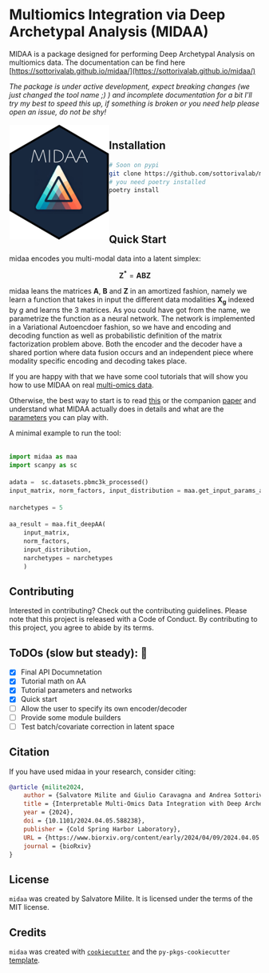 # Multiomics Integration via Deep Archetypal Analysis (MIDAA)

MIDAA is a package designed for performing Deep Archetypal Analysis on multiomics data. The documentation can be find here [https://sottorivalab.github.io/midaa/](https://sottorivalab.github.io/midaa/)

*The package is under active development, expect breaking changes (we just changed the tool name ;) ) and incomplete documentation for a bit*
*I'll try my best to speed this up, if something is broken or you need help please open an issue, do not be shy!*
<br/><br/>
<img src="https://github.com/sottorivalab/daario/blob/69f8399cadfcb10ba1bc483cd4405b823efda64c/logo.png?raw=true" width="200px" align="left">




## Installation

```bash
# Soon on pypi
git clone https://github.com/sottorivalab/midaa.git
# you need poetry installed
poetry install 
```
<br/><br/>


## Quick Start


midaa encodes you multi-modal data into a latent simplex: 

$$
\mathbf{Z^*} =   \mathbf{A}  \mathbf{B}  \mathbf{Z} 
$$


midaa leans the matrices $\mathbf{A}$, $\mathbf{B}$ and $\mathbf{Z}$ in an amortized fashion, namely we learn a function that takes in input the different data modalities $\mathbf{X_g}$ indexed by $g$ and learns the 3 matrices. As you could have got from the name, we parametrize the function as a neural network. 
The network is implemented in a Variational Autoencdoer fashion, so we have and encoding and decoding function as well as probabilistic definition of the matrix factorization problem above.
Both the encoder and the decoder have a shared portion where data fusion occurs and an independent piece where modality specific encoding and decoding takes place.

If you are happy with that we have some cool tutorials that will show you how to use MIDAA on real [multi-omics data](https://sottorivalab.github.io/midaa/scMulti_multimodal.ipynb).

Otherwise, the best way to start is to read [this](https://sottorivalab.github.io/midaa/midaa_long_form.html) or the companion [paper](https://www.biorxiv.org/content/10.1101/2024.04.05.588238v1) and understand what MIDAA actually does in details and what are the [parameters](https://sottorivalab.github.io/midaa/implementation_and_parameters.ipynb) you can play with.


A minimal example to run the tool:

```python

import midaa as maa
import scanpy as sc

adata =  sc.datasets.pbmc3k_processed()
input_matrix, norm_factors, input_distribution = maa.get_input_params_adata(adata)

narchetypes = 5

aa_result = maa.fit_deepAA(
    input_matrix,
    norm_factors,
    input_distribution,
    narchetypes = narchetypes
    )


```

## Contributing

Interested in contributing? Check out the contributing guidelines. Please note that this project is released with a Code of Conduct. By contributing to this project, you agree to abide by its terms.

## ToDOs  (slow but steady):  🔨

- [X] Final API Documnetation
- [X] Tutorial math on AA
- [X] Tutorial parameters and networks
- [X] Quick start 
- [ ] Allow the user to specify its own encoder/decoder
- [ ] Provide some module builders
- [ ] Test batch/covariate correction in latent space 

## Citation 

If you have used midaa in your research, consider citing:
```bibtex
@article {milite2024,
	author = {Salvatore Milite and Giulio Caravagna and Andrea Sottoriva},
	title = {Interpretable Multi-Omics Data Integration with Deep Archetypal Analysis},
	year = {2024},
	doi = {10.1101/2024.04.05.588238},
	publisher = {Cold Spring Harbor Laboratory},
	URL = {https://www.biorxiv.org/content/early/2024/04/09/2024.04.05.588238},
	journal = {bioRxiv}
}
```

## License

`midaa` was created by Salvatore Milite. It is licensed under the terms of the MIT license.

## Credits

`midaa` was created with [`cookiecutter`](https://cookiecutter.readthedocs.io/en/latest/) and the `py-pkgs-cookiecutter` [template](https://github.com/py-pkgs/py-pkgs-cookiecutter).

